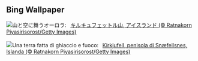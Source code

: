 ## Bing Wallpaper
![](https://www.bing.com/th?id=OHR.KirkjufellAurora_JA-JP1371346229_UHD.jpg&w=1000)山と空に舞うオーロラ:&nbsp;&ensp;[キルキュフェットル山, アイスランド (© Ratnakorn Piyasirisorost/Getty Images)](https://www.bing.com/th?id=OHR.KirkjufellAurora_JA-JP1371346229_UHD.jpg)
<br><br/>
![](https://www.bing.com/th?id=OHR.KirkjufellAurora_IT-IT8493036808_UHD.jpg&w=1000)Una terra fatta di ghiaccio e fuoco:&nbsp;&ensp;[Kirkjufell, penisola di Snæfellsnes, Islanda (© Ratnakorn Piyasirisorost/Getty Images)](https://www.bing.com/th?id=OHR.KirkjufellAurora_IT-IT8493036808_UHD.jpg)
<br><br/>
